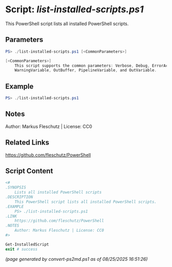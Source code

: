 Script: *list-installed-scripts.ps1*
========================

This PowerShell script lists all installed PowerShell scripts.

Parameters
----------
```powershell
PS> ./list-installed-scripts.ps1 [<CommonParameters>]

[<CommonParameters>]
    This script supports the common parameters: Verbose, Debug, ErrorAction, ErrorVariable, WarningAction, 
    WarningVariable, OutBuffer, PipelineVariable, and OutVariable.
```

Example
-------
```powershell
PS> ./list-installed-scripts.ps1

```

Notes
-----
Author: Markus Fleschutz | License: CC0

Related Links
-------------
https://github.com/fleschutz/PowerShell

Script Content
--------------
```powershell
<#
.SYNOPSIS
	Lists all installed PowerShell scripts 
.DESCRIPTION
	This PowerShell script lists all installed PowerShell scripts.
.EXAMPLE
	PS> ./list-installed-scripts.ps1
.LINK
	https://github.com/fleschutz/PowerShell
.NOTES
	Author: Markus Fleschutz | License: CC0
#>

Get-InstalledScript
exit # success
```

*(page generated by convert-ps2md.ps1 as of 08/25/2025 16:51:26)*
